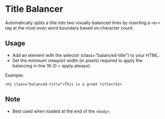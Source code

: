 # Title Balancer
Automatically splits a title into two visually balanced lines by inserting a `<br>` tag at the most even word boundary based on character count.

## Usage
* Add an element with the selector (class="balanced-title") to your HTML.
* Set the minimum viewport width (in pixels) required to apply the balancing in line 16 (0 = apply always).

Example:
```
<h1 class="balanced-title">This is a great title</h1>
```

## Note
* Best used when loaded at the end of the `<body>`.
